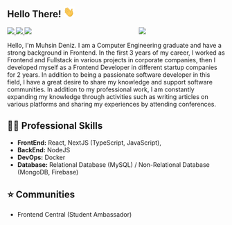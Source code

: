 <h2> Hello There! <img src="https://raw.githubusercontent.com/ABSphreak/ABSphreak/master/gifs/Hi.gif" height="25px"></h2>

<a href="https://www.youtube.com/@muhsindeniz" target="_blank">
<img src="https://img.shields.io/badge/LinkedIn-0077B5?style=for-the-badge&logo=linkedin&logoColor=white" />
</a>
<a href="https://www.youtube.com/@muhsindeniz" target="_blank">
<img src="https://img.shields.io/badge/YouTube-FF0000?style=for-the-badge&logo=youtube&logoColor=white" />
</a>
<a href="https://medium.com/@muhsindeniz](https://medium.com/@muhsindeniz" target="_blank">
<img src="https://img.shields.io/badge/Medium-12100E?style=for-the-badge&logo=medium&logoColor=white" />
</a>

<img align="right" src="https://www.iroidtechnologies.com/static/home/images/oew_rrybb.gif" width='200' />

Hello, I'm Muhsin Deniz. I am a Computer Engineering graduate and have a strong background in Frontend. In the first 3 years of my career, I worked as Frontend and Fullstack in various projects in corporate companies, then I developed myself as a Frontend Developer in different startup companies for 2 years. In addition to being a passionate software developer in this field, I have a great desire to share my knowledge and support software communities. In addition to my professional work, I am constantly expanding my knowledge through activities such as writing articles on various platforms and sharing my experiences by attending conferences.

## 👨‍💻 Professional Skills

-  **FrontEnd:**  React, NextJS (TypeScript, JavaScript),
-  **BackEnd:**  NodeJS
-  **DevOps:**  Docker
-  **Database:** Relational Database (MySQL) / Non-Relational Database (MongoDB, Firebase)

## ⭐️ Communities 

- Frontend Central (Student Ambassador)
